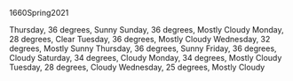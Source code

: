 1660Spring2021

Thursday, 36 degrees, Sunny
Sunday, 36 degrees, Mostly Cloudy
Monday, 28 degrees, Clear
Tuesday, 36 degrees, Mostly Cloudy
Wednesday, 32 degrees, Mostly Sunny
Thursday, 36 degrees, Sunny
Friday, 36 degrees, Cloudy
Saturday, 34 degrees, Cloudy
Monday, 34 degrees, Mostly Cloudy
Tuesday, 28 degrees, Cloudy
Wednesday, 25 degrees, Mostly Cloudy